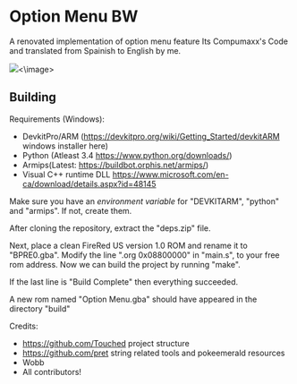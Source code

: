 

# Option Menu BW
A renovated implementation of option menu feature
Its Compumaxx's Code and translated from Spainish to English by me.


<image src= Option Menu_1721864152058.png><\image>
## Building

Requirements (Windows):
- DevkitPro/ARM (https://devkitpro.org/wiki/Getting_Started/devkitARM windows installer here)
- Python (Atleast 3.4 https://www.python.org/downloads/)
- Armips(Latest: https://buildbot.orphis.net/armips/)
- Visual C++ runtime DLL https://www.microsoft.com/en-ca/download/details.aspx?id=48145

Make sure you have an *environment variable* for "DEVKITARM", "python" and "armips". If not, create them.

After cloning the repository, extract the "deps.zip" file. 

Next, place a clean FireRed US version 1.0 ROM and rename it to "BPRE0.gba".
Modify the line ".org 0x08800000" in "main.s", to your free rom address.
Now we can build the project by running "make".

If the last line is "Build Complete" then everything succeeded.

A new rom named "Option Menu.gba" should have appeared in the directory "build"


Credits:
- https://github.com/Touched project structure
- https://github.com/pret string related tools and pokeemerald resources
- Wobb
- All contributors!

